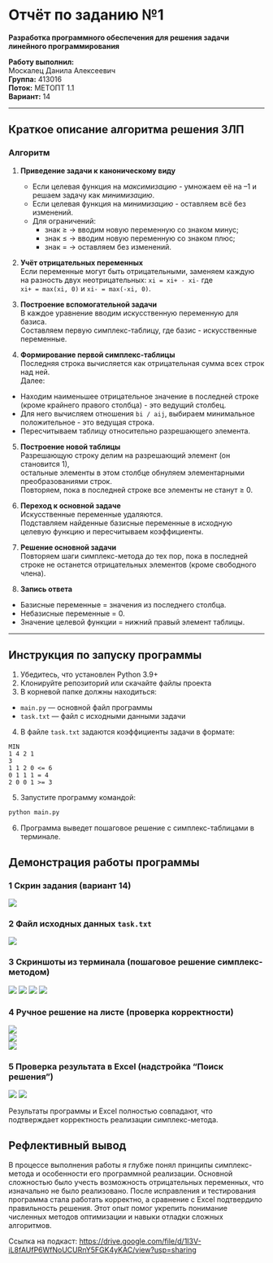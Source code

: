 # Отчёт по заданию №1  
**Разработка программного обеспечения для решения задачи линейного программирования**

**Работу выполнил:**  
Москалец Данила Алексеевич  
**Группа:** 413016  
**Поток:** МЕТОПТ 1.1  
**Вариант:** 14  

---

## Краткое описание алгоритма решения ЗЛП

### Алгоритм 

1. **Приведение задачи к каноническому виду**  
   - Если целевая функция на *максимизацию* - умножаем её на –1 и решаем задачу как *минимизацию*.  
   - Если целевая функция на *минимизацию* - оставляем всё без изменений.  
   - Для ограничений:
     - знак ≥ -> вводим новую переменную со знаком минус;  
     - знак ≤ -> вводим новую переменную со знаком плюс;  
     - знак = -> оставляем без изменений.

2. **Учёт отрицательных переменных**  
   Если переменные могут быть отрицательными, заменяем каждую на разность двух неотрицательных: `xi = xi+ - xi-`
   где  
`xi+ = max(xi, 0)` и `xi- = max(-xi, 0)`.

3. **Построение вспомогательной задачи**  
В каждое уравнение вводим искусственную переменную для базиса.  
Составляем первую симплекс-таблицу, где базис - искусственные переменные.

4. **Формирование первой симплекс-таблицы**  
Последняя строка вычисляется как отрицательная сумма всех строк над ней.  
Далее:
- Находим наименьшее отрицательное значение в последней строке (кроме крайнего правого столбца) - это ведущий столбец.  
- Для него вычисляем отношения `bi / aij`, выбираем минимальное положительное - это ведущая строка.  
- Пересчитываем таблицу относительно разрешающего элемента.

5. **Построение новой таблицы**  
Разрешающую строку делим на разрешающий элемент (он становится 1),  
остальные элементы в этом столбце обнуляем элементарными преобразованиями строк.  
Повторяем, пока в последней строке все элементы не станут ≥ 0.

6. **Переход к основной задаче**  
Искусственные переменные удаляются.  
Подставляем найденные базисные переменные в исходную целевую функцию и пересчитываем коэффициенты.

7. **Решение основной задачи**  
Повторяем шаги симплекс-метода до тех пор, пока в последней строке не останется отрицательных элементов (кроме свободного члена).

8. **Запись ответа**  
- Базисные переменные = значения из последнего столбца.  
- Небазисные переменные = 0.  
- Значение целевой функции = нижний правый элемент таблицы.

---

## Инструкция по запуску программы

1. Убедитесь, что установлен Python 3.9+  
2. Клонируйте репозиторий или скачайте файлы проекта  
3. В корневой папке должны находиться:  
- `main.py` — основной файл программы  
- `task.txt` — файл с исходными данными задачи  
4. В файле `task.txt` задаются коэффициенты задачи в формате:
```
MIN                       
1 4 2 1                   
3                         
1 1 2 0 <= 6              
0 1 1 1 = 4
2 0 0 1 >= 3
```

5. Запустите программу командой:
```bash
python main.py
```

6. Программа выведет пошаговое решение с симплекс-таблицами в терминале.

## Демонстрация работы программы

### 1 Скрин задания (вариант 14)
![](assets/task.png)

### 2 Файл исходных данных `task.txt`
![](assets/task_file.png)

### 3 Скриншоты из терминала (пошаговое решение симплекс-методом)
![](assets/terminal1.png)
![](assets/terminal2.png)
![](assets/terminal3.png)
![](assets/terminal4.png)

### 4 Ручное решение на листе (проверка корректности)
![](assets/hand_calc1.jpg)  
![](assets/hand_calc2.jpg)  
![](assets/hand_calc3.jpg)

### 5 Проверка результата в Excel (надстройка “Поиск решения”)
![](assets/excel1.png)
![](assets/excel2.png)

Результаты программы и Excel полностью совпадают, что подтверждает корректность реализации симплекс-метода.

## Рефлективный вывод

В процессе выполнения работы я глубже понял принципы симплекс-метода и особенности его программной реализации. Основной сложностью было учесть возможность отрицательных переменных, что изначально не было реализовано. После исправления и тестирования программа стала работать корректно, а сравнение с Excel подтвердило правильность решения. Этот опыт помог укрепить понимание численных методов оптимизации и навыки отладки сложных алгоритмов.


Ссылка на подкаст: https://drive.google.com/file/d/1I3V-iL8fAUfP6WfNoUCURnY5FGK4yKAC/view?usp=sharing